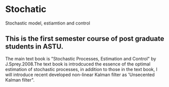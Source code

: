 # Stochatic
Stochastic model, estiamtion and control
## This is the first semester course of post graduate students in ASTU. 
The main text book is "Stochastic Processes, Estimation and Control" by J.Sprey.2008.The text book is introdcuced 
the essence of the optimal estimation of stochastic processes, in addition to those in the text book, I will 
introduce recent developed non-linear Kalman filter as 'Unsecented Kalman filter".
